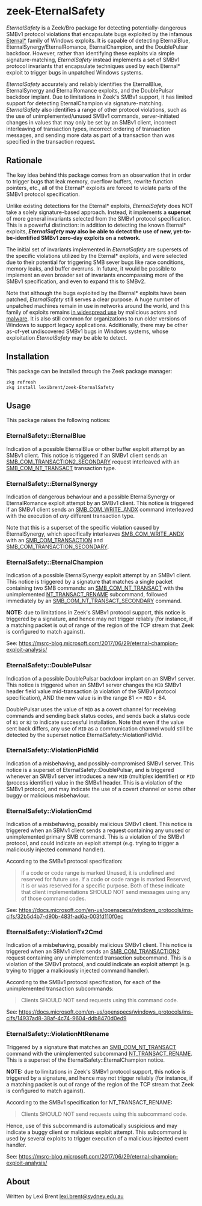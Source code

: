 zeek-EternalSafety
==================

*EternalSafety* is a Zeek/Bro package for detecting potentially-dangerous SMBv1
protocol violations that encapsulate bugs exploited by the infamous
[Eternal*](https://en.wikipedia.org/wiki/EternalBlue) family of Windows
exploits. It is capable of detecting EternalBlue,
EternalSynergy/EternalRomance, EternalChampion, and the DoublePulsar backdoor.
However, rather than identifying these exploits via simple signature-matching,
*EternalSafety* instead implements a set of SMBv1 protocol invariants that
encapsulate techniques used by each Eternal* exploit to trigger bugs in
unpatched Windows systems. 

*EternalSafety* accurately and reliably identifies the EternalBlue,
EternalSynergy and EternalRomance exploits, and the DoublePulsar backdoor
implant. Due to limitations in Zeek's SMBv1 support, it has limited support for
detecting EternalChampion via signature-matching. *EternalSafety* also
identifies a range of other protocol violations, such as the use of
unimplemented/unused SMBv1 commands, server-initiated changes in values that
may only be set by an SMBv1 client, incorrect interleaving of transaction
types, incorrect ordering of transaction messages, and sending more data as
part of a transaction than was specified in the transaction request.

Rationale
---------

The key idea behind this package comes from an observation that in order to
trigger bugs that leak memory, overflow buffers, rewrite function pointers,
etc., all of the Eternal* exploits are forced to violate parts of the SMBv1
protocol specification.

Unlike existing detections for the Eternal* exploits, *EternalSafety* does NOT
take a solely signature-based approach. Instead, it implements a **superset**
of more general invariants selected from the SMBv1 protocol specification. This
is a powerful distinction: in addition to detecting the known Eternal*
exploits, ***EternalSafety* may also be able to detect the use of new,
yet-to-be-identified SMBv1 zero-day exploits on a network.**

The initial set of invariants implemented in *EternalSafety* are supersets of
the specific violations utilized by the Eternal* exploits, and were selected
due to their potential for triggering SMB sever bugs like race conditions,
memory leaks, and buffer overruns. In future, it would be possible to implement
an even broader set of invariants encompassing more of the SMBv1 specification,
and even to expand this to SMBv2.

Note that although the bugs exploited by the Eternal* exploits have been
patched, *EternalSafety* still serves a clear purpose. A huge number of
unpatched machines remain in use in networks around the world, and this family
of exploits remains [in widespread
use](https://www.sentinelone.com/blog/eternalblue-nsa-developed-exploit-just-wont-die/)
by malicious actors and
[malware](https://techcrunch.com/2019/05/12/wannacry-two-years-on/). It is also
still common for organizations to run older versions of Windows to support
legacy applications. Additionally, there may be other as-of-yet undiscovered
SMBv1 bugs in Windows systems, whose exploitation *EternalSafety* may be able
to detect.

Installation
------------

This package can be installed through the Zeek package manager:

    zkg refresh
    zkg install lexibrent/zeek-EternalSafety


Usage
-----

This package raises the following notices:

### EternalSafety::EternalBlue

Indication of a possible EternalBlue or other buffer exploit attempt by an
SMBv1 client. This notice is triggered if an SMBv1 client sends an
[SMB_COM_TRANSACTION2_SECONDARY](https://docs.microsoft.com/en-us/openspecs/windows_protocols/ms-cifs/80207e03-6cd6-4bbe-863f-db52f4d2cb1a)
request interleaved with an
[SMB_COM_NT_TRANSACT](https://docs.microsoft.com/en-us/openspecs/windows_protocols/ms-cifs/55db04d6-105f-45d1-84ac-6972c0a1ddc8)
transaction type.

### EternalSafety::EternalSynergy

Indication of dangerous behaviour and a possible EternalSynergy or
EternalRomance exploit attempt by an SMBv1 client. This notice is triggered if
an SMBv1 client sends an
[SMB_COM_WRITE_ANDX](https://docs.microsoft.com/en-us/openspecs/windows_protocols/ms-cifs/81aec377-0ff4-4fc4-bc56-8f05b70c3e42)
command interleaved with the execution of *any* different transaction type.

Note that this is a superset of the specific violation caused by
EternalSynergy, which specifically interleaves
[SMB_COM_WRITE_ANDX](https://docs.microsoft.com/en-us/openspecs/windows_protocols/ms-cifs/81aec377-0ff4-4fc4-bc56-8f05b70c3e42)
with an
[SMB_COM_TRANSACTION](https://docs.microsoft.com/en-us/openspecs/windows_protocols/ms-cifs/0ed1ad9f-ab96-4a7a-b94a-0915f3796781)
and
[SMB_COM_TRANSACTION_SECONDARY](https://docs.microsoft.com/en-us/openspecs/windows_protocols/ms-cifs/a4c64387-1dc4-45fb-b01f-9ad8b69e83e1).

### EternalSafety::EternalChampion

Indication of a possible EternalSynergy exploit attempt by an SMBv1 client.
This notice is triggered by a signature that matches a single packet containing
two SMB commands: an
[SMB_COM_NT_TRANSACT](https://docs.microsoft.com/en-us/openspecs/windows_protocols/ms-cifs/55db04d6-105f-45d1-84ac-6972c0a1ddc8)
with the unimplemented
[NT_TRANSACT_RENAME](https://docs.microsoft.com/en-us/openspecs/windows_protocols/ms-cifs/95b5e728-7ff1-4e53-a9f2-66f031d86b4c)
subcommand, followed immediately by an
[SMB_COM_NT_TRANSACT_SECONDARY](https://docs.microsoft.com/en-us/openspecs/windows_protocols/ms-cifs/0941c749-cbf3-4c1b-91b2-b013a7473827)
command.

**NOTE:** due to limitations in Zeek's SMBv1 protocol support, this notice is
triggered by a signature, and hence may not trigger reliably (for instance, if
a matching packet is out of range of the region of the TCP stream that Zeek is
configured to match against).

See: https://msrc-blog.microsoft.com/2017/06/29/eternal-champion-exploit-analysis/

### EternalSafety::DoublePulsar

Indication of a possible DoublePulsar backdoor implant on an SMBv1 server.
This notice is triggered when an SMBv1 server changes the `MID` SMBv1 header
field value mid-transaction (a violation of the SMBv1 protocol specification),
AND the new value is in the range 81 <= `MID` < 84.

DoublePulsar uses the value of `MID` as a covert channel for receiving commands
and sending back status codes, and sends back a status code of `81` or `82` to
indicate successful installation. Note that even if the value sent back
differs, any use of `MID` as a communication channel would still be detected by
the superset notice EternalSafety::ViolationPidMid.

### EternalSafety::ViolationPidMid

Indication of a misbehaving, and possibly-compromised SMBv1 server. This notice
is a superset of EternalSafety::DoublePulsar, and is triggered whenever an
SMBv1 server introduces a new `MID` (multiplex identifier) or `PID` (process
identifier) value in the SMBv1 header. This is a violation of the SMBv1
protocol, and may indicate the use of a covert channel or some other buggy or
malicious misbehaviour.

### EternalSafety::ViolationCmd

Indication of a misbehaving, possibly malicious SMBv1 client. This notice is
triggered when an SBMv1 client sends a request containing any unused or
unimplemented primary SMB command. This is a violation of the SMBv1 protocol,
and could indicate an exploit attempt (e.g. trying to trigger a maliciously
injected command handler).

According to the SMBv1 protocol specification:

> If a code or code range is marked Unused, it is undefined and reserved for
> future use. If a code or code range is marked Reserved, it is or was reserved
> for a specific purpose. Both of these indicate that client implementations
> SHOULD NOT send messages using any of those command codes.

See: https://docs.microsoft.com/en-us/openspecs/windows_protocols/ms-cifs/32b5d4b7-d90b-483f-ad6a-003fd110f0ec

### EternalSafety::ViolationTx2Cmd

Indication of a misbehaving, possibly malicious SMBv1 client. This notice is
triggered when an SBMv1 client sends an
[SMB_COM_TRANSACTION2](https://docs.microsoft.com/en-us/openspecs/windows_protocols/ms-cifs/3d9d8f3e-dc70-410d-a3fc-6f4a881e8cab)
request containing any unimplemented transaction subcommand. This is
a violation of the SMBv1 protocol, and could indicate an exploit attempt (e.g.
trying to trigger a maliciously injected command handler).

According to the SMBv1 protocol specification, for each of the unimplemented
transaction subcommands:

> Clients SHOULD NOT send requests using this command code.

See: https://docs.microsoft.com/en-us/openspecs/windows_protocols/ms-cifs/14937ad8-38af-4c74-9604-ddb8470d0ed9

### EternalSafety::ViolationNtRename

Triggered by a signature that matches an
[SMB_COM_NT_TRANSACT](https://docs.microsoft.com/en-us/openspecs/windows_protocols/ms-cifs/55db04d6-105f-45d1-84ac-6972c0a1ddc8)
command with the unimplemented subcommand
[NT_TRANSACT_RENAME](https://docs.microsoft.com/en-us/openspecs/windows_protocols/ms-cifs/95b5e728-7ff1-4e53-a9f2-66f031d86b4c).
This is a superset of the EternalSafety::EternalChampion notice.

**NOTE:** due to limitations in Zeek's SMBv1 protocol support, this notice is
triggered by a signature, and hence may not trigger reliably (for instance, if
a matching packet is out of range of the region of the TCP stream that Zeek is
configured to match against).

According to the SMBv1 specification for NT_TRANSACT_RENAME:

> Clients SHOULD NOT send requests using this subcommand code.

Hence, use of this subcommand is automatically suspicious and may indicate
a buggy client or malicious exploit attempt. This subcommand is used by several
exploits to trigger execution of a malicious injected event handler.

See: https://msrc-blog.microsoft.com/2017/06/29/eternal-champion-exploit-analysis/

About
-----

Written by Lexi Brent [lexi.brent@sydney.edu.au](mailto:lexi.brent@sydney.edu.au)

